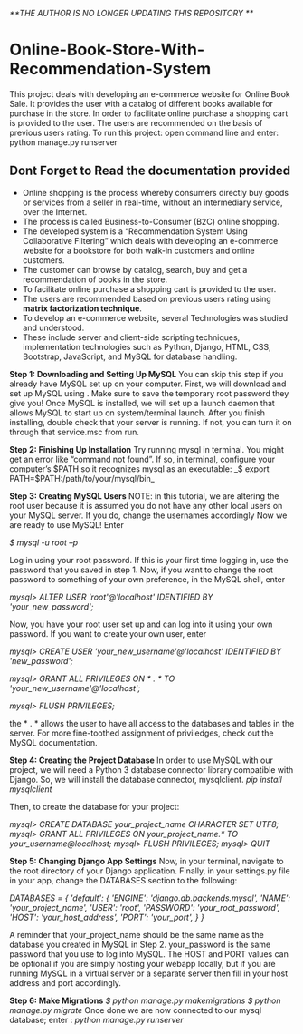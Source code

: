 _**THE AUTHOR IS NO LONGER UPDATING THIS REPOSITORY **_

# Online-Book-Store-With-Recommendation-System
This project deals with developing an e-commerce website for Online Book Sale. It provides the user with a catalog of different books available for purchase in the store. In order to facilitate online purchase a shopping cart is provided to the user. The users are recommended on the basis of previous users rating.
To run this project:
open command line and enter:
python manage.py runserver

## Dont Forget to Read the documentation provided

- Online shopping is the process whereby consumers directly buy goods or services from a seller in real-time, without an intermediary service, over the Internet. 
- The process is called Business-to-Consumer (B2C) online shopping.  
- The developed system is a “Recommendation System Using Collaborative Filtering” which deals with developing an e-commerce website for a bookstore for both walk-in customers and online customers.
- The customer can browse by catalog, search, buy and get a recommendation of books in the store. 
- To facilitate online purchase a shopping cart is provided to the user. 
- The users are recommended based on previous users rating using **matrix factorization technique**.
- To develop an e-commerce website, several Technologies was studied and understood. 
- These include server and client-side scripting techniques, implementation technologies such as Python, Django, HTML, CSS, Bootstrap, JavaScript, and MySQL for database 
handling.  
          
**Step 1: Downloading and Setting Up MySQL**
You can skip this step if you already have MySQL set up on your computer.
First, we will download and set up MySQL using . Make sure to save the temporary root password they give you! Once MySQL is installed, we will set up a launch daemon that allows MySQL to start up on system/terminal launch.
After you finish installing, double check that your server is running. If not, you can turn it on through that service.msc from run.

**Step 2: Finishing Up Installation**
Try running mysql in terminal. You might get an error like “command not found”. If so, in terminal, configure your computer’s $PATH so it recognizes mysql as an executable:
_$ export PATH=$PATH:/path/to/your/mysql/bin_

**Step 3: Creating MySQL Users**
NOTE: in this tutorial, we are altering the root user because it is assumed you do not have any other local users on your MySQL server. If you do, change the usernames accordingly
Now we are ready to use MySQL! Enter

_$ mysql -u root –p_

Log in using your root password. If this is your first time logging in, use the password that you saved in step 1. Now, if you want to change the root password to something of your own preference, in the MySQL shell, enter

_mysql> ALTER USER 'root'@'localhost' IDENTIFIED BY 'your_new_password';_

Now, you have your root user set up and can log into it using your own password.
If you want to create your own user, enter

_mysql> CREATE USER 'your_new_username'@'localhost' IDENTIFIED BY 'new_password';_

_mysql> GRANT ALL PRIVILEGES ON * . * TO 'your_new_username'@'localhost';_

_mysql> FLUSH PRIVILEGES;_

the * . * allows the user to have all access to the databases and tables in the server. For more fine-toothed assignment of priviledges, check out the MySQL documentation.

**Step 4: Creating the Project Database**
In order to use MySQL with our project, we will need a Python 3 database connector library compatible with Django. So, we will install the database connector, mysqlclient.
_pip install mysqlclient_

Then, to create the database for your project:

_mysql> CREATE DATABASE your_project_name CHARACTER SET UTF8;_
_mysql> GRANT ALL PRIVILEGES ON your_project_name.* TO your_username@localhost;_
_mysql> FLUSH PRIVILEGES;_
_mysql> QUIT_

**Step 5: Changing Django App Settings**
Now, in your terminal, navigate to the root directory of your Django application.
Finally, in your settings.py file in your app, change the DATABASES section to the following:

_DATABASES = {
    'default': {
        'ENGINE': 'django.db.backends.mysql',
        'NAME': 'your_project_name',
        'USER': 'root',
        'PASSWORD': 'your_root_password',
        'HOST': 'your_host_address', 
        'PORT': 'your_port',
    }
}_

A reminder that your_project_name should be the same name as the database you created in MySQL in Step 2. your_password is the same password that you use to log into MySQL. The HOST and PORT values can be optional if you are simply hosting your webapp locally, but if you are running MySQL in a virtual server or a separate server then fill in your host address and port accordingly.

**Step 6: Make Migrations**
_$ python manage.py makemigrations
$ python manage.py migrate_
Once done we are now connected to our mysql database;
enter : _python manage.py runserver_

          
          


  


